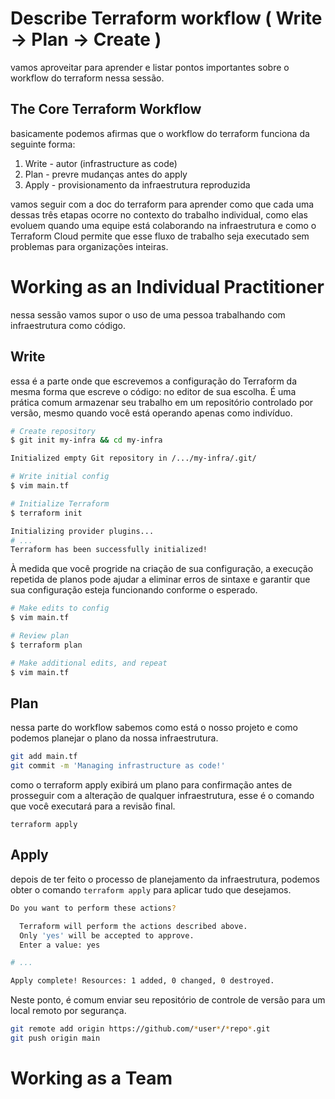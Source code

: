 # Describe Terraform workflow ( Write -> Plan -> Create )
vamos aproveitar para aprender e listar pontos importantes sobre o workflow do terraform nessa sessão.

## The Core Terraform Workflow
basicamente podemos afirmas que o workflow do terraform funciona da seguinte forma:

1. Write - autor (infrastructure as code)
2. Plan - prevre mudanças antes do apply
3. Apply - provisionamento da infraestrutura reproduzida

vamos seguir com a doc do terraform para aprender como que cada uma dessas três etapas ocorre no contexto do trabalho individual, como elas evoluem quando uma equipe está colaborando na infraestrutura e como o Terraform Cloud permite que esse fluxo de trabalho seja executado sem problemas para organizações inteiras.

# Working as an Individual Practitioner
nessa sessão vamos supor o uso de uma pessoa trabalhando com infraestrutura como código.

## Write
essa é a parte onde que escrevemos a configuração do Terraform da mesma forma que escreve o código: no editor de sua escolha. É uma prática comum armazenar seu trabalho em um repositório controlado por versão, mesmo quando você está operando apenas como indivíduo.

```bash
# Create repository
$ git init my-infra && cd my-infra

Initialized empty Git repository in /.../my-infra/.git/

# Write initial config
$ vim main.tf

# Initialize Terraform
$ terraform init

Initializing provider plugins...
# ...
Terraform has been successfully initialized!
```

À medida que você progride na criação de sua configuração, a execução repetida de planos pode ajudar a eliminar erros de sintaxe e garantir que sua configuração esteja funcionando conforme o esperado.

```bash
# Make edits to config
$ vim main.tf

# Review plan
$ terraform plan

# Make additional edits, and repeat
$ vim main.tf
```

## Plan
nessa parte do workflow sabemos como está o nosso projeto e como podemos planejar o plano da nossa infraestrutura.

```bash
git add main.tf
git commit -m 'Managing infrastructure as code!'
```

como o terraform apply exibirá um plano para confirmação antes de prosseguir com a alteração de qualquer infraestrutura, esse é o comando que você executará para a revisão final.

`terraform apply`

## Apply
depois de ter feito o processo de planejamento da infraestrutura, podemos obter o comando `terraform apply` para aplicar tudo que desejamos.

```bash
Do you want to perform these actions?

  Terraform will perform the actions described above.
  Only 'yes' will be accepted to approve.
  Enter a value: yes

# ...

Apply complete! Resources: 1 added, 0 changed, 0 destroyed.
```

Neste ponto, é comum enviar seu repositório de controle de versão para um local remoto por segurança.

```bash
git remote add origin https://github.com/*user*/*repo*.git
git push origin main
```

# Working as a Team